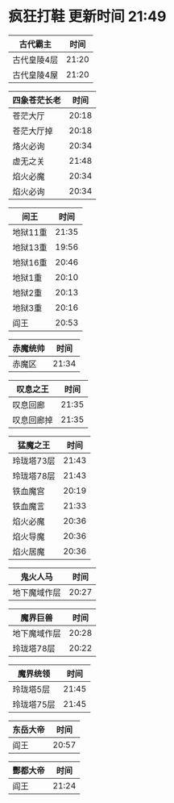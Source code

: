# 疯狂打鞋 更新时间 21:49

| 古代霸主   | 时间    |
|--------|-------|
| 古代皇陵4层 | 21:20 |
| 古代皇陵4屋 | 21:20 |

| 四象苍茫长老   | 时间    |
|--------|-------|
| 苍茫大厅 | 20:18 |
| 苍茫大厅掉 | 20:18 |
| 烙火必询 | 20:34 |
| 虚无之关 | 21:48 |
| 焰火必魔 | 20:34 |
| 焰火必询 | 20:34 |

| 间王   | 时间    |
|--------|-------|
| 地狱11重 | 21:35 |
| 地狱13重 | 19:56 |
| 地狱16重 | 20:46 |
| 地狱1重 | 20:10 |
| 地狱2重 | 20:13 |
| 地狱3重 | 20:16 |
| 阎王 | 20:53 |

| 赤魔统帅   | 时间    |
|--------|-------|
| 赤魔区 | 21:34 |

| 叹息之王   | 时间    |
|--------|-------|
| 叹息回廊 | 21:35 |
| 叹息回廊掉 | 21:35 |

| 猛魔之王   | 时间    |
|--------|-------|
| 玲珑塔73层 | 21:43 |
| 玲珑塔78层 | 21:43 |
| 铁血魔宫 | 20:19 |
| 铁血魔言 | 21:33 |
| 焰火必魔 | 20:36 |
| 焰火导魔 | 20:36 |
| 焰火居魔 | 20:36 |

| 鬼火人马   | 时间    |
|--------|-------|
| 地下魔域作层 | 20:27 |

| 魔界巨兽   | 时间    |
|--------|-------|
| 地下魔域作层 | 20:28 |
| 玲珑塔78层 | 20:22 |

| 魔界统领   | 时间    |
|--------|-------|
| 玲珑塔5层 | 21:45 |
| 玲珑塔75层 | 21:45 |

| 东岳大帝   | 时间    |
|--------|-------|
| 阎王 | 20:57 |

| 酆都大帝   | 时间    |
|--------|-------|
| 阎王 | 21:24 |